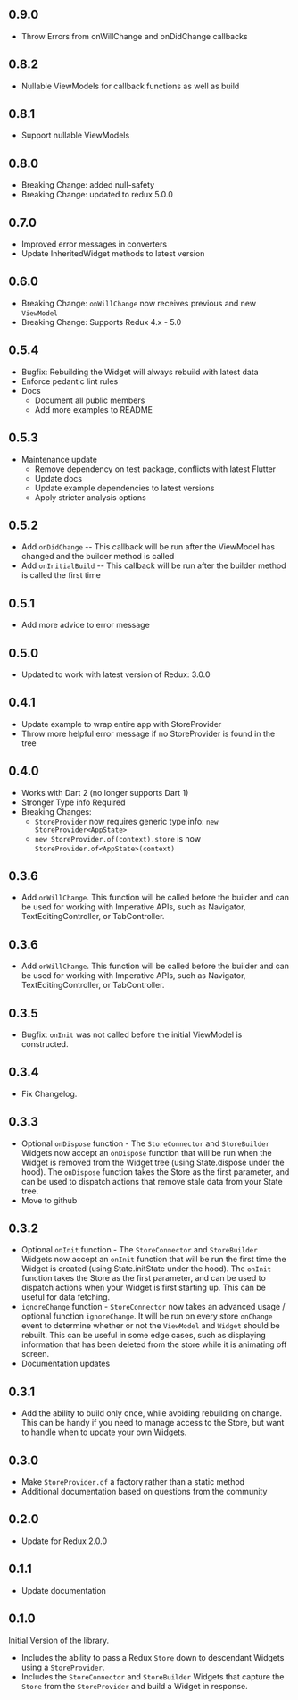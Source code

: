 ## 0.9.0

  * Throw Errors from onWillChange and onDidChange callbacks

## 0.8.2

  * Nullable ViewModels for callback functions as well as build

## 0.8.1

  * Support nullable ViewModels

## 0.8.0

  * Breaking Change: added null-safety
  * Breaking Change: updated to redux 5.0.0

## 0.7.0

  * Improved error messages in converters
  * Update InheritedWidget methods to latest version

## 0.6.0

  * Breaking Change: `onWillChange` now receives previous and new `ViewModel`
  * Breaking Change: Supports Redux 4.x - 5.0 

## 0.5.4

  * Bugfix: Rebuilding the Widget will always rebuild with latest data
  * Enforce pedantic lint rules
  * Docs
    - Document all public members 
    - Add more examples to README

## 0.5.3

  * Maintenance update
      * Remove dependency on test package, conflicts with latest Flutter
      * Update docs
      * Update example dependencies to latest versions
      * Apply stricter analysis options

## 0.5.2

  * Add `onDidChange` -- This callback will be run after the ViewModel has changed and the builder method is called
  * Add `onInitialBuild` -- This callback will be run after the builder method is called the first time

## 0.5.1

  * Add more advice to error message

## 0.5.0

  * Updated to work with latest version of Redux: 3.0.0

## 0.4.1

  * Update example to wrap entire app with StoreProvider
  * Throw more helpful error message if no StoreProvider is found in the tree

## 0.4.0

  * Works with Dart 2 (no longer supports Dart 1)
  * Stronger Type info Required
  * Breaking Changes: 
    * `StoreProvider` now requires generic type info: `new StoreProvider<AppState>`
    * `new StoreProvider.of(context).store` is now `StoreProvider.of<AppState>(context)`
    
## 0.3.6

  * Add `onWillChange`. This function will be called before the builder and can be used for working with Imperative APIs, such as Navigator, TextEditingController, or TabController.

## 0.3.6

  * Add `onWillChange`. This function will be called before the builder and can be used for working with Imperative APIs, such as Navigator, TextEditingController, or TabController.

## 0.3.5

  * Bugfix: `onInit` was not called before the initial ViewModel is constructed. 

## 0.3.4

  * Fix Changelog. 

## 0.3.3

  * Optional `onDispose` function - The `StoreConnector` and `StoreBuilder` Widgets now accept an `onDispose` function that will be run when the Widget is removed from the Widget tree (using State.dispose under the hood). The `onDispose` function takes the Store as the first parameter, and can be used to dispatch actions that remove stale data from your State tree.
  * Move to github

## 0.3.2

  * Optional `onInit` function - The `StoreConnector` and `StoreBuilder` Widgets now accept an `onInit` function that will be run the first time the Widget is created (using State.initState under the hood). The `onInit` function takes the Store as the first parameter, and can be used to dispatch actions when your Widget is first starting up. This can be useful for data fetching.
  * `ignoreChange` function - `StoreConnector` now takes an advanced usage / optional function `ignoreChange`. It will be run on every store `onChange` event to determine whether or not the `ViewModel` and `Widget` should be rebuilt. This can be useful in some edge cases, such as displaying information that has been deleted from the store while it is animating off screen. 
  * Documentation updates

## 0.3.1

  * Add the ability to build only once, while avoiding rebuilding on change. This can be handy if you need to manage access to the Store, but want to handle when to update your own Widgets. 
  
## 0.3.0

  * Make `StoreProvider.of` a factory rather than a static method
  * Additional documentation based on questions from the community
  
## 0.2.0

  * Update for Redux 2.0.0
  
## 0.1.1

  * Update documentation

## 0.1.0

Initial Version of the library. 

  * Includes the ability to pass a Redux `Store` down to descendant Widgets using a `StoreProvider`. 
  * Includes the `StoreConnector` and `StoreBuilder` Widgets that capture the `Store` from the `StoreProvider` and build a Widget in response.
